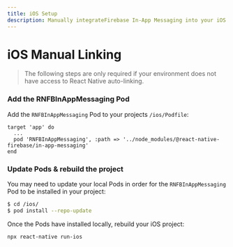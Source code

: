 ```yaml
---
title: iOS Setup
description: Manually integrateFirebase In-App Messaging into your iOS application.
---
```


# iOS Manual Linking

> The following steps are only required if your environment does not have access to React Native
> auto-linking.

### Add the RNFBInAppMessaging Pod

Add the `RNFBInAppMessaging` Pod to your projects `/ios/Podfile`:

```ruby{3}
target 'app' do
  ...
  pod 'RNFBInAppMessaging', :path => '../node_modules/@react-native-firebase/in-app-messaging'
end
```

### Update Pods & rebuild the project

You may need to update your local Pods in order for the `RNFBInAppMessaging` Pod to be installed in your project:

```bash
$ cd /ios/
$ pod install --repo-update
```

Once the Pods have installed locally, rebuild your iOS project:

```bash
npx react-native run-ios
```
